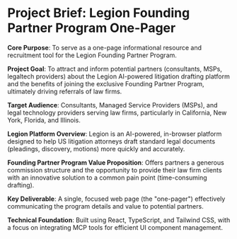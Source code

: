 # Project Brief: Legion Founding Partner Program One-Pager

**Core Purpose**: To serve as a one-page informational resource and recruitment tool for the Legion Founding Partner Program.

**Project Goal**: To attract and inform potential partners (consultants, MSPs, legaltech providers) about the Legion AI-powered litigation drafting platform and the benefits of joining the exclusive Founding Partner Program, ultimately driving referrals of law firms.

**Target Audience**: Consultants, Managed Service Providers (MSPs), and legal technology providers serving law firms, particularly in California, New York, Florida, and Illinois.

**Legion Platform Overview**: Legion is an AI-powered, in-browser platform designed to help US litigation attorneys draft standard legal documents (pleadings, discovery, motions) more quickly and accurately.

**Founding Partner Program Value Proposition**: Offers partners a generous commission structure and the opportunity to provide their law firm clients with an innovative solution to a common pain point (time-consuming drafting).

**Key Deliverable**: A single, focused web page (the "one-pager") effectively communicating the program details and value to potential partners.

**Technical Foundation**: Built using React, TypeScript, and Tailwind CSS, with a focus on integrating MCP tools for efficient UI component management.
